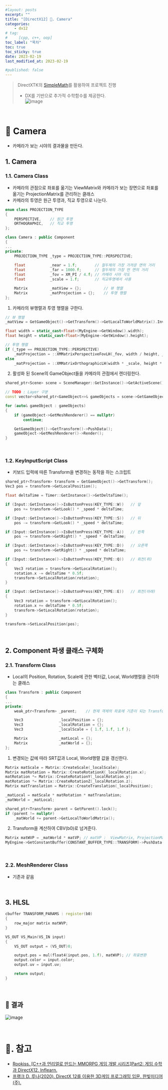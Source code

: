 ```yaml
---
#layout: posts
excerpt: ""
title: "[DirectX12] 📂. Camera"
categories:
    - dx12
# tag:
#     [cpp, c++, oop]
toc_label: "목차"
toc: true
toc_sticky: true
date: 2023-02-19
last_modified_at: 2023-02-19

#published: false
---
```


> DirectXTK의 [SimpleMath](https://github.com/microsoft/DirectXTK12)를 활용하여 프로젝트 진행  
> - DX를 기반으로 추가적 수학함수를 제공한다.  
> ![image](../../assets/images/dx12_img/13_camera/simple_math.png)

<br>

# 🔷 Camera
- 카메라가 보는 시야의 결과물을 만든다.

## 1. Camera
### 1.1. Camera Class
- 카메라의 관점으로 좌표를 옮기는 ViewMatrix와 카메라가 보는 장면으로 좌표를 옮기는 ProjectionMatrix를 관리하는 클래스
- 카메라의 투영은 원근 투영과, 직교 투영으로 나눈다.

```cpp
enum class PROJECTION_TYPE
{
	PERSPECTIVE,    // 원근 투영
	ORTHOGRAPHIC,   // 직교 투영
};
```

```cpp
class Camera : public Component
{
...
private:
	PROJECTION_TYPE	_type = PROJECTION_TYPE::PERSPECTIVE;
	
	float			_near = 1.f;        // 절두체의 가장 가까운 면의 거리
	float			_far = 1000.f;      // 절두체의 가장 먼 면의 거리
	float			_fov = XM_PI / 4.f; // 카메라 시야 각도
	float			_scale = 1.f;       // 직교투영에서 사용

	Matrix			_matView = {};          // 뷰 행렬
	Matrix			_matProjection = {};    // 투영 행렬
};
```

1) 카메라의 뷰행렬과 투영 행렬을 구한다.

```cpp
// 뷰 행렬
_matView = GetGameObject()->GetTransform()->GetLocalToWorldMatrix().Invert();

float width = static_cast<float>(MyEngine->GetWindow().width);
float height = static_cast<float>(MyEngine->GetWindow().height);

// 투영 행렬
if (_type == PROJECTION_TYPE::PERSPECTIVE)
    _matProjection = ::XMMatrixPerspectiveFovLH(_fov, width / height, _near, _far);
else
    _matProjection = ::XMMatrixOrthographicLH(width * _scale, height * _scale, _near, _far);
```

2) 활성화 된 Scene의 GameObject들을 카메라의 관점에서 렌더링한다.

```cpp
shared_ptr<Scene> scene = SceneManager::GetInstance()->GetActiveScene();

// TODO : Layer 구분
const vector<shared_ptr<GameObject>>& gameObjects = scene->GetGameObjects();

for (auto& gameObject : gameObjects)
{
    if (gameObject->GetMeshRenderer() == nullptr)
        continue;

    GetGameObject()->GetTransform()->PushData();
	gameObject->GetMeshRenderer()->Render();
}
```

<br>

### 1.2. KeyInputScript Class
- 키보드 입력에 따른 Transform을 변경하는 동작을 하는 스크립트 

```cpp
shared_ptr<Transform> transform = GetGameObject()->GetTransform();
Vec3 pos = transform->GetLocalPosition();

float deltaTime = Timer::GetInstance()->GetDeltaTime();

if (Input::GetInstance()->IsButtonPress(KEY_TYPE::W)) 	// 앞
	pos += transform->GetLook() * _speed * deltaTime;

if (Input::GetInstance()->IsButtonPress(KEY_TYPE::S))	// 뒤
	pos -= transform->GetLook() * _speed * deltaTime;

if (Input::GetInstance()->IsButtonPress(KEY_TYPE::A))	// 왼쪽
	pos -= transform->GetRight() * _speed * deltaTime;

if (Input::GetInstance()->IsButtonPress(KEY_TYPE::D))	// 오른쪽
	pos += transform->GetRight() * _speed * deltaTime;

if (Input::GetInstance()->IsButtonPress(KEY_TYPE::Q))	// 회전(위)
{
	Vec3 rotation = transform->GetLocalRotation();
	rotation.x -= deltaTime * 0.5f;
	transform->SetLocalRotation(rotation);
}

if (Input::GetInstance()->IsButtonPress(KEY_TYPE::E))	// 회전(아래)
{
	Vec3 rotation = transform->GetLocalRotation();
	rotation.x += deltaTime * 0.5f;
	transform->SetLocalRotation(rotation);
}

transform->SetLocalPosition(pos);
```

<br>

## 2. Component 파생 클래스 구체화

### 2.1. Transform Class
- Local의 Position, Rotation, Scale에 관한 벡터값, Local, World행렬을 관리하는 클래스

```cpp
class Transform : public Component
{
...
private:
	weak_ptr<Transform>	_parent;    // 현재 객제의 좌표에 기준이 되는 Transform

	Vec3				_localPosition = {};
	Vec3				_localRotation = {};
	Vec3				_localScale = { 1.f, 1.f, 1.f };

	Matrix				_matLocal = {};
	Matrix				_matWorld = {};
};
```

1) 변경되는 값에 따라 SRT값과 Local, World행렬 값을 갱신한다.

```cpp
Matrix matScale = Matrix::CreateScale(_localScale);                     // S
Matrix matRotation = Matrix::CreateRotationX(_localRotation.x);
matRotation *= Matrix::CreateRotationY(_localRotation.y);
matRotation *= Matrix::CreateRotationZ(_localRotation.z);               // R
Matrix matTranslation = Matrix::CreateTranslation(_localPosition);      // T

_matLocal = matScale * matRotation * matTranslation;
_matWorld = _matLocal;

shared_ptr<Transform> parent = GetParent().lock();
if (parent != nullptr)
    _matWorld += parent->GetLocalToWorldMatrix();
```

2) Transform을 계산하여 CBV(b0)로 넘겨준다.

```cpp
Matrix matWVP = _matWorld * matVP; // matVP :  ViewMatrix, ProjectionMatrix를 합성한 값
MyEngine->GetConstantBuffer(CONSTANT_BUFFER_TYPE::TRANSFORM)->PushData(&matWVP, sizeof(matWVP));
```

<br>

### 2.2. MeshRenderer Class
- 기존과 같음

<br>

## 3. HLSL

```cpp
cbuffer TRANSFORM_PARAMS : register(b0)
{
    row_major matrix matWVP;
}

VS_OUT VS_Main(VS_IN input)
{
    VS_OUT output = (VS_OUT)0;

    output.pos = mul(float4(input.pos, 1.f), matWVP); // 좌표변환
    output.color = input.color;
    output.uv = input.uv;

    return output;
}
```

<br>

## 🔹 결과  
![image](../../assets/images/dx12_img/13_camera/result.png)  

<br>


# 📑. 참고
* [Rookiss. [C++과 언리얼로 만드는 MMORPG 게임 개발 시리즈]Part2: 게임 수학과 DirectX12. Inflearn.](https://www.inflearn.com/course/%EC%96%B8%EB%A6%AC%EC%96%BC-3d-mmorpg-2/dashboard)
* [프랭크 D. 루나(2020). DirectX 12를 이용한 3D게임 프로그래밍 입문. 한빛미디어(주).](https://www.hanbit.co.kr/store/books/look.php?p_code=B5088646371)